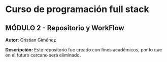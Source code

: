 # Curso de programación full stack  
## MÓDULO 2 - Repositorio y WorkFlow  

**Autor:** Cristian Giménez

**Descripción:** Este repositorio fue creado con fines académicos, por lo que en el futuro cercano será eliminado.
